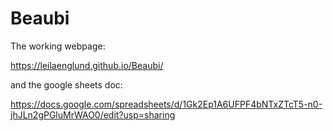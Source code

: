 # Beaubi

The working webpage: 

https://leilaenglund.github.io/Beaubi/ 

and the google sheets doc: 

https://docs.google.com/spreadsheets/d/1Gk2Ep1A6UFPF4bNTxZTcT5-n0-jhJLn2gPGluMrWAO0/edit?usp=sharing
